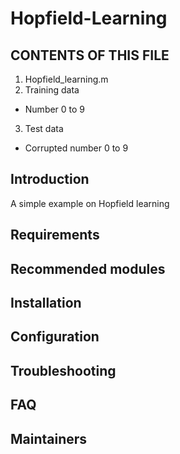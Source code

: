 # Hopfield-Learning

CONTENTS OF THIS FILE
---------------------
1. Hopfield_learning.m
2. Training data
- Number 0 to 9
3. Test data
- Corrupted number 0 to 9

Introduction
---------------------
A simple example on Hopfield learning

Requirements
 ---------------------
Recommended modules
---------------------
Installation
---------------------
Configuration
---------------------
Troubleshooting
---------------------
FAQ
---------------------
Maintainers
---------------------
